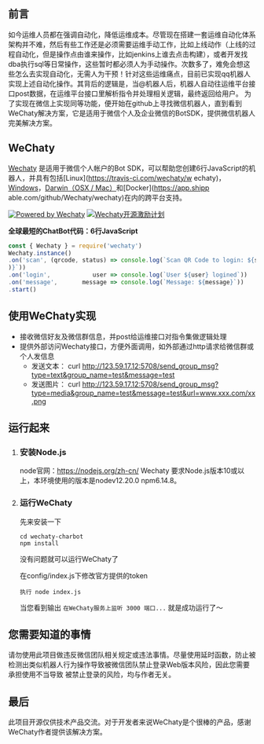 ## 前言
  如今运维人员都在强调自动化，降低运维成本。尽管现在搭建一套运维自动化体系架构并不难，然后有些工作还是必须需要运维手动工作，比如上线动作（上线的过程自动化，但是操作点由谁来操作，比如jenkins上谁去点击构建），或者开发找dba执行sql等日常操作，这些暂时都必须人为手动操作。次数多了，难免会想这些怎么去实现自动化，无需人为干预！针对这些运维痛点，目前已实现qq机器人实现上述自动化操作。其背后的逻辑是，当@机器人后，机器人自动往运维平台接口post数据，在运维平台接口里解析指令并处理相关逻辑，最终返回给用户。
  为了实现在微信上实现同等功能，便开始在github上寻找微信机器人，直到看到WeChaty解决方案，它是适用于微信个人及企业微信的BotSDK，提供微信机器人完美解决方案。

## WeChaty
  [Wechaty](https://wechaty.github.io/) 是适用于微信个人帐户的Bot SDK，可以帮助您创建6行JavaScript的机器人，并具有包括[Linux](https://travis-ci.com/wechaty/w
echaty)，[Windows](https://ci.appveyor.com/project/wechaty/wechaty)，[Darwin（OSX / Mac）](https://travis-ci.com/Wechaty/wechaty)和[Docker](https://app.shipp
able.com/github/Wechaty/wechaty)在内的跨平台支持。

[![Powered by Wechaty](https://img.shields.io/badge/Powered%20By-Wechaty-green.svg)](https://github.com/chatie/wechaty)
[![Wechaty开源激励计划](https://img.shields.io/badge/Wechaty-开源激励计划-green.svg)](https://github.com/juzibot/Welcome/wiki/Everything-about-Wechaty)


  **全球最短的ChatBot代码：6行JavaScript**

  ```javascript
  const { Wechaty } = require('wechaty')
  Wechaty.instance()
  .on('scan', (qrcode, status) => console.log(`Scan QR Code to login: ${status}\nhttps://api.qrserver.com/v1/create-qr-code/?data=${encodeURIComponent(qrcode
)}`))
  .on('login',            user => console.log(`User ${user} logined`))
  .on('message',       message => console.log(`Message: ${message}`))
  .start()
  ```

## 使用WeChaty实现
  - 接收微信好友及微信群信息，并post给运维接口对指令集做逻辑处理
  - 提供外部访问Wechaty接口，方便外面调用，如外部通过http请求给微信群或个人发信息
    - 发送文本： curl  http://123.59.17.12:5708/send_group_msg?type=text&group_name=test&message=test
    - 发送图片： curl  http://123.59.17.12:5708/send_group_msg?type=media&group_name=test&message=test&url=www.xxx.com/xx.png
  
## 运行起来
1. ### 安装Node.js
   node官网：https://nodejs.org/zh-cn/
   Wechaty 要求Node.js版本10或以上，本环境使用的版本是nodev12.20.0 npm6.14.8。

2. ### 运行WeChaty
   先来安装一下
   ```
   cd wechaty-charbot
   npm install
   ```
   没有问题就可以运行WeChaty了

   在config/index.js下修改官方提供的token
   ```   
   执行 node index.js
   ```   
   当您看到输出 `在WeChaty服务上监听 3000 端口...` 就是成功运行了～
   
## 您需要知道的事情
请勿使用此项目做违反微信团队相关规定或违法事情。尽量使用延时函数，防止被检测出类似机器人行为操作导致被微信团队禁止登录Web版本风险，因此您需要承担使用不当导致
被禁止登录的风险，均与作者无关。

## 最后
此项目开源仅供技术产品交流。对于开发者来说WeChaty是个很棒的产品，感谢WeChaty作者提供该解决方案。   
